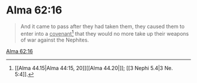# Alma 62:16

> And it came to pass after they had taken them, they caused them to enter into a <u>covenant</u>[^a] that they would no more take up their weapons of war against the Nephites.

[Alma 62:16](https://www.churchofjesuschrist.org/study/scriptures/bofm/alma/62?lang=eng&id=p16#p16)


[^a]: [[Alma 44.15|Alma 44:15, 20]][[Alma 44.20|]]; [[3 Nephi 5.4|3 Ne. 5:4]].  
